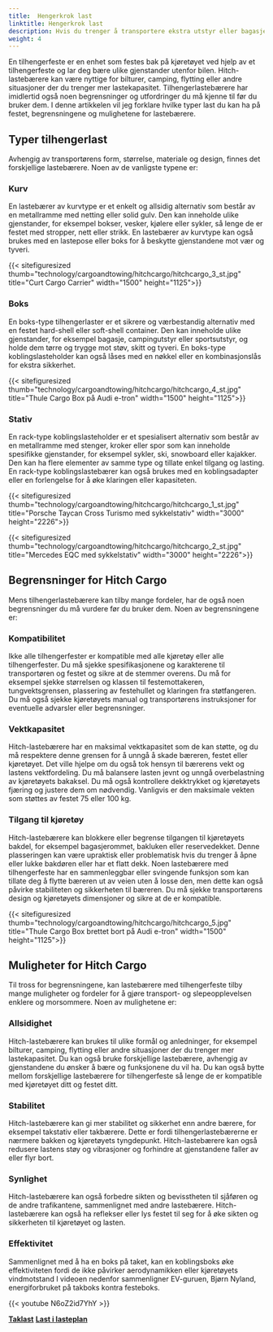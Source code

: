 ```yaml
---
title:  Hengerkrok last
linktitle: Hengerkrok last
description: Hvis du trenger å transportere ekstra utstyr eller bagasje med kjøretøyet ditt, men ikke har nok plass inne eller på taket, bør du vurdere å bruke tilhengerkrok last.
weight: 4
---
```

<!-- markdownlint-disable MD033 -->

En tilhengerfeste er en enhet som festes bak på kjøretøyet ved hjelp av et tilhengerfeste og lar deg bære ulike gjenstander utenfor bilen. Hitch-lastebærere kan være nyttige for bilturer, camping, flytting eller andre situasjoner der du trenger mer lastekapasitet. Tilhengerlastebærere har imidlertid også noen begrensninger og utfordringer du må kjenne til før du bruker dem. I denne artikkelen vil jeg forklare hvilke typer last du kan ha på festet, begrensningene og mulighetene for lastebærere.

## Typer tilhengerlast

Avhengig av transportørens form, størrelse, materiale og design, finnes det forskjellige lastebærere. Noen av de vanligste typene er:

### Kurv

En lastebærer av kurvtype er et enkelt og allsidig alternativ som består av en metallramme med netting eller solid gulv. Den kan inneholde ulike gjenstander, for eksempel bokser, vesker, kjølere eller sykler, så lenge de er festet med stropper, nett eller strikk. En lastebærer av kurvtype kan også brukes med en lastepose eller boks for å beskytte gjenstandene mot vær og tyveri.

{{< sitefiguresized thumb="technology/cargoandtowing/hitchcargo/hitchcargo_3_st.jpg" title="Curt Cargo Carrier" width="1500" height="1125">}}

### Boks

En boks-type tilhengerlaster er et sikrere og værbestandig alternativ med en festet hard-shell eller soft-shell container. Den kan inneholde ulike gjenstander, for eksempel bagasje, campingutstyr eller sportsutstyr, og holde dem tørre og trygge mot støv, skitt og tyveri. En boks-type koblingslasteholder kan også låses med en nøkkel eller en kombinasjonslås for ekstra sikkerhet.

{{< sitefiguresized thumb="technology/cargoandtowing/hitchcargo/hitchcargo_4_st.jpg" title="Thule Cargo Box på Audi e-tron" width="1500" height="1125">}}
### Stativ

En rack-type koblingslasteholder er et spesialisert alternativ som består av en metallramme med stenger, kroker eller spor som kan inneholde spesifikke gjenstander, for eksempel sykler, ski, snowboard eller kajakker. Den kan ha flere elementer av samme type og tillate enkel tilgang og lasting. En rack-type koblingslastebærer kan også brukes med en koblingsadapter eller en forlengelse for å øke klaringen eller kapasiteten.

{{< sitefiguresized thumb="technology/cargoandtowing/hitchcargo/hitchcargo_1_st.jpg" title="Porsche Taycan Cross Turismo med sykkelstativ" width="3000" height="2226">}}

{{< sitefiguresized thumb="technology/cargoandtowing/hitchcargo/hitchcargo_2_st.jpg" title="Mercedes EQC med sykkelstativ" width="3000" height="2226">}}

## Begrensninger for Hitch Cargo

Mens tilhengerlastebærere kan tilby mange fordeler, har de også noen begrensninger du må vurdere før du bruker dem. Noen av begrensningene er:

### Kompatibilitet

Ikke alle tilhengerfester er kompatible med alle kjøretøy eller alle tilhengerfester. Du må sjekke spesifikasjonene og karakterene til transportøren og festet og sikre at de stemmer overens. Du må for eksempel sjekke størrelsen og klassen til festemottakeren, tungvektsgrensen, plassering av festehullet og klaringen fra støtfangeren. Du må også sjekke kjøretøyets manual og transportørens instruksjoner for eventuelle advarsler eller begrensninger.

### Vektkapasitet

Hitch-lastebærere har en maksimal vektkapasitet som de kan støtte, og du må respektere denne grensen for å unngå å skade bæreren, festet eller kjøretøyet. Det ville hjelpe om du også tok hensyn til bærerens vekt og lastens vektfordeling. Du må balansere lasten jevnt og unngå overbelastning av kjøretøyets bakaksel. Du må også kontrollere dekktrykket og kjøretøyets fjæring og justere dem om nødvendig. Vanligvis er den maksimale vekten som støttes av festet 75 eller 100 kg.

### Tilgang til kjøretøy

Hitch-lastebærere kan blokkere eller begrense tilgangen til kjøretøyets bakdel, for eksempel bagasjerommet, bakluken eller reservedekket. Denne plasseringen kan være upraktisk eller problematisk hvis du trenger å åpne eller lukke bakdøren eller har et flatt dekk. Noen lastebærere med tilhengerfeste har en sammenleggbar eller svingende funksjon som kan tillate deg å flytte bæreren ut av veien uten å losse den, men dette kan også påvirke stabiliteten og sikkerheten til bæreren. Du må sjekke transportørens design og kjøretøyets dimensjoner og sikre at de er kompatible.

{{< sitefiguresized thumb="technology/cargoandtowing/hitchcargo/hitchcargo_5.jpg" title="Thule Cargo Box brettet bort på Audi e-tron" width="1500" height="1125">}}

## Muligheter for Hitch Cargo

Til tross for begrensningene, kan lastebærere med tilhengerfeste tilby mange muligheter og fordeler for å gjøre transport- og slepeopplevelsen enklere og morsommere. Noen av mulighetene er:

### Allsidighet

Hitch-lastebærere kan brukes til ulike formål og anledninger, for eksempel bilturer, camping, flytting eller andre situasjoner der du trenger mer lastekapasitet. Du kan også bruke forskjellige lastebærere, avhengig av gjenstandene du ønsker å bære og funksjonene du vil ha. Du kan også bytte mellom forskjellige lastebærere for tilhengerfeste så lenge de er kompatible med kjøretøyet ditt og festet ditt.

### Stabilitet

Hitch-lastebærere kan gi mer stabilitet og sikkerhet enn andre bærere, for eksempel takstativ eller takbærere. Dette er fordi tilhengerlastebærerne er nærmere bakken og kjøretøyets tyngdepunkt. Hitch-lastebærere kan også redusere lastens støy og vibrasjoner og forhindre at gjenstandene faller av eller flyr bort.

### Synlighet

Hitch-lastebærere kan også forbedre sikten og bevisstheten til sjåføren og de andre trafikantene, sammenlignet med andre lastebærere.
Hitch-lastebærere kan også ha reflekser eller lys festet til seg for å øke sikten og sikkerheten til kjøretøyet og lasten.

### Effektivitet

Sammenlignet med å ha en boks på taket, kan en koblingsboks øke effektiviteten fordi de ikke påvirker aerodynamikken eller kjøretøyets vindmotstand
I videoen nedenfor sammenligner EV-guruen, Bjørn Nyland, energiforbruket på takboks kontra festeboks.

{{< youtube N6oZ2id7YhY >}}

<div class="mt-3 mb-3">
    <a href="../roofcargo/" class="text-decoration-none text-black"><strong><i class="bi-arrow-left"></i> Taklast</strong></a>
    <a href="../bedcargo/" class="text-decoration-none text-black float-end"><strong>Last i lasteplan <i class="bi-arrow-right"></i></strong></a>
</div>